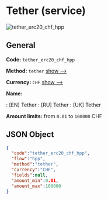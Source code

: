 
# Tether (service) 
![tether_erc20_chf_hpp](https://static.openfintech.io/payment_methods/tether_erc20_chf_hpp/logo.svg?w=400&c=v0.59.26#w200)  

## General 
 
**Code:** `tether_erc20_chf_hpp` 
 
**Method:** `tether` 
 [show -->](/payment-methods/tether/) 
 
**Currency:** `CHF` [show -->](/currencies/CHF/) 
 
**Name:** 
 
:	[EN] Tether 
:	[RU] Tether 
:	[UK] Tether 
 
**Amount limits:** from `0.01` to `100000` CHF 

## JSON Object 

```json
{
  "code":"tether_erc20_chf_hpp",
  "flow":"hpp",
  "method":"tether",
  "currency":"CHF",
  "fields":null,
  "amount_min":0.01,
  "amount_max":100000
}
```  
